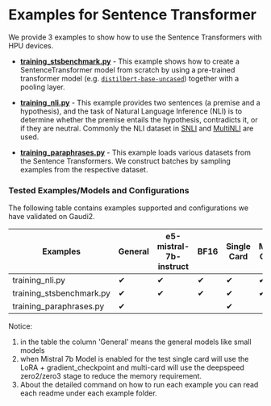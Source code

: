 # Examples for Sentence Transformer

We provide 3 examples to show how to use the Sentence Transformers with HPU devices. 

- **[training_stsbenchmark.py](https://github.com/huggingface/optimum-habana/tree/main/examples/sentence-transformers-training/sts)** - This example shows how to create a SentenceTransformer model from scratch by using a pre-trained transformer model (e.g. [`distilbert-base-uncased`](https://huggingface.co/distilbert/distilbert-base-uncased)) together with a pooling layer.

- **[training_nli.py](https://github.com/huggingface/optimum-habana/tree/main/examples/sentence-transformers-training/nli)** - This example provides two sentences (a premise and a hypothesis), and the task of Natural Language Inference (NLI) is to determine whether the premise entails the hypothesis, contradicts it, or if they are neutral. Commonly the NLI dataset in [SNLI](https://huggingface.co/datasets/stanfordnlp/snli) and [MultiNLI](https://huggingface.co/datasets/nyu-mll/multi_nli) are used.

- **[training_paraphrases.py](https://github.com/huggingface/optimum-habana/tree/main/examples/sentence-transformers-training/paraphrases)** - This example loads various datasets from the Sentence Transformers. We construct batches by sampling examples from the respective dataset. 

### Tested Examples/Models and Configurations

The following table contains examples supported and configurations we have validated on Gaudi2. 

| Examples                    |  General  | e5-mistral-7b-instruct | BF16 | Single Card | Multi-Cards |
|-----------------------------|-----------|------------|------|-------------|-------------|
| training_nli.py             |     ✔     |      ✔    |   ✔  |     ✔       |     ✔      |
| training_stsbenchmark.py    |     ✔     |      ✔    |   ✔  |     ✔       |     ✔      |
| training_paraphrases.py     |     ✔     |           |       |     ✔       |            |

Notice: 
1. in the table the column 'General' means the general models like small models
2. when Mistral 7b Model is enabled for the test single card will use the LoRA + gradient_checkpoint and multi-card will use the deepspeed zero2/zero3 stage to reduce the memory requirement. 
3. About the detailed command on how to run each example you can read each readme under each example folder. 
